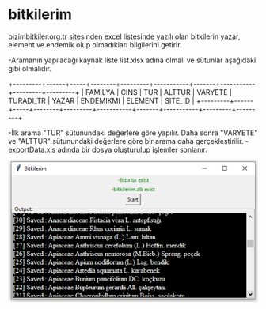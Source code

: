 # bitkilerim
bizimbitkiler.org.tr sitesinden excel listesinde yazılı olan bitkilerin yazar, element ve endemik olup olmadıkları bilgilerini getirir.

-Aramanın yapılacağı kaynak liste list.xlsx adına olmalı ve sütunlar aşağıdaki gibi olmalıdır.

+---------+------+-----+--------+---------+-----------+-------+-----------+---------+---------+
| FAMILYA | CINS | TUR | ALTTUR | VARYETE | TURADI_TR | YAZAR | ENDEMIKMI | ELEMENT | SITE_ID |
+---------+------+-----+--------+---------+-----------+-------+-----------+---------+---------+



-İlk arama "TUR" sütunundaki değerlere göre yapılır. Daha sonra "VARYETE" ve  "ALTTUR" sütunundaki değerlere göre bir arama daha gerçekleştirilir.
-exportData.xls adında bir dosya oluşturulup işlemler sonlanır.


![alt text](ss.PNG)
